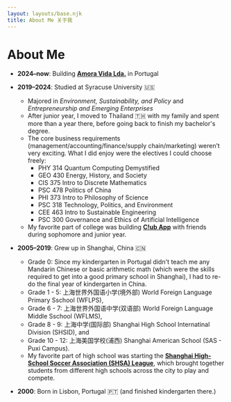 ```yaml
---
layout: layouts/base.njk
title: About Me 关于我
---
```


# About Me

- **2024–now**: Building **[Amora Vida Lda.](https://www.amora-vida.com/)** in Portugal

- **2019–2024**: Studied at Syracuse University 🇺🇸  
    - Majored in *Environment, Sustainability, and Policy* and *Entrepreneurship and Emerging Enterprises*
    - After junior year, I moved to Thailand 🇹🇭 with my family and spent more than a year there, before going back to finish my bachelor's degree. 
    - The core business requirements (management/accounting/finance/supply chain/marketing) weren’t very exciting. What I did enjoy were the electives I could choose freely:
        - PHY 314 Quantum Computing Demystified
        - GEO 430 Energy, History, and Society
        - CIS 375 Intro to Discrete Mathematics
        - PSC 478 Politics of China
        - PHI 373 Intro to Philosophy of Science
        - PSC 318 Technology, Politics, and Environment
        - CEE 463 Intro to Sustainable Engineering
        - PSC 300 Governance and Ethics of Artificial Intelligence
    - My favorite part of college was building **[C!ub App](https://youtu.be/RhTEBP59JEs?si=_4Uyx_X4AQcZF4Lk)** with friends during sophomore and junior year.

- **2005–2019**: Grew up in Shanghai, China 🇨🇳  
    - Grade 0: Since my kindergarten in Portugal didn't teach me any Mandarin Chinese or basic arithmetic math (which were the skills required to get into a good primary school in Shanghai), I had to re-do the final year of kindergarten in China. 
    - Grade 1 - 5: 上海世界外国语小学(境外部) World Foreign Language Primary Sschool (WFLPS), 
    - Grade 6 - 7: 上海世界外国语中学(双语部) World Foreign Language Middle Sschool (WFLMS), 
    - Grade 8 - 9: 上海中学(国际部) Shanghai High School Internatinal Division (SHSID), and 
    - Grade 10 - 12: 上海美国学校(浦西) Shanghai American School (SAS - Puxi Campus). 
    - My favorite part of high school was starting the **[Shanghai High-School Soccer Association (SHSA) League](/soccer/)**, which brought together students from different high schools across the city to play and compete.

- **2000**: Born in Lisbon, Portugal 🇵🇹 (and finished kindergarten there.)

